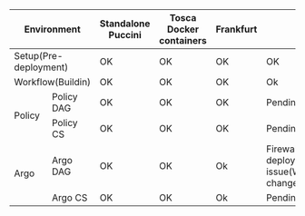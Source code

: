 <table>
  <thead>
    <tr>
      <th colspan="2">Environment</th>
      <th>Standalone Puccini</th>
      <th>Tosca Docker containers</th>
      <th>Frankfurt</th>
	  <th>Honolulu</th>
    </tr>
  </thead>
  <tbody>
    <tr>
      <td colspan="2">Setup(Pre-deployment)</td>
      <td>OK</td>
      <td>OK</td>
      <td>OK</td>
	  <td>OK</td>
    </tr>
    <tr>
      <td colspan="2">Workflow(Buildin)</td>
	  <td>OK</td>
	  <td>OK</td>
	  <td>OK</td>
	  <td>Ok</td>
    </tr>
    <tr>
      <td rowspan="2">Policy</td>
	  <td>Policy DAG</td>
	  <td>OK</td>
	  <td>OK</td>
	  <td>OK</td>
	  <td>Pending</td>
    </tr>
	<tr>
	  <td>Policy CS</td>
	  <td>OK</td>
	  <td>OK</td>
	  <td>OK</td>
	  <td>Pending</td>
    </tr>
	<tr>
      <td rowspan="2">Argo</td>
	  <td>Argo DAG</td>
	  <td>OK</td>
	  <td>OK</td>
	  <td>Ok</td>
	  <td>Firewall model deployment issue(Withoutreposure changes)</td>
    </tr>
	<tr>
	  <td>Argo CS</td>
	  <td>OK</td>
	  <td>OK</td>
	  <td>Ok</td>
	  <td>Pending</td>
    </tr>
  </tbody>
</table>
